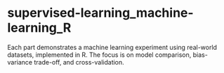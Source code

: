 # supervised-learning_machine-learning_R
Each part demonstrates a machine learning experiment using real-world datasets, implemented in R. The focus is on model comparison, bias-variance trade-off, and cross-validation.
